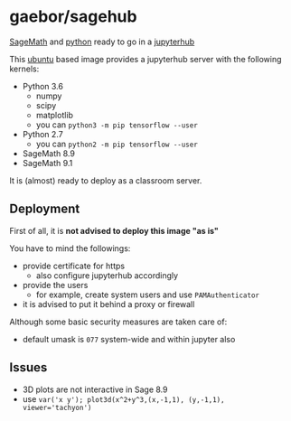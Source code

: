# gaebor/sagehub
[SageMath](http://www.sagemath.org/) and [python](https://www.python.org/) ready to go in a [jupyterhub](https://jupyter.org/hub)

This [ubuntu](https://ubuntu.com/) based image provides a jupyterhub server with the following kernels:
* Python 3.6
  * numpy
  * scipy
  * matplotlib
  * you can `python3 -m pip tensorflow --user`
* Python 2.7
  * you can `python2 -m pip tensorflow --user`
* SageMath 8.9
* SageMath 9.1

It is (almost) ready to deploy as a classroom server.

## Deployment
First of all, it is **not advised to deploy this image "as is"**

You have to mind the followings:
* provide certificate for https
  * also configure jupyterhub accordingly
* provide the users
  * for example, create system users and use `PAMAuthenticator`
* it is advised to put it behind a proxy or firewall

Although some basic security measures are taken care of:
* default umask is `077` system-wide and within jupyter also

## Issues
* 3D plots are not interactive in Sage 8.9
* use `var('x y'); plot3d(x^2+y^3,(x,-1,1), (y,-1,1), viewer='tachyon')`
